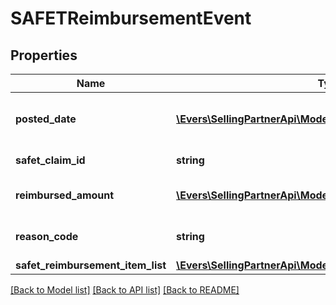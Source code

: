 # SAFETReimbursementEvent

## Properties
Name | Type | Description | Notes
------------ | ------------- | ------------- | -------------
**posted_date** | [**\Evers\SellingPartnerApi\Model\\DateTime**](\DateTime.md) | The date and time when the financial event was posted. | [optional] 
**safet_claim_id** | **string** | A SAFE-T claim identifier. | [optional] 
**reimbursed_amount** | [**\Evers\SellingPartnerApi\Model\Currency**](Currency.md) | The amount of the reimbursement. | [optional] 
**reason_code** | **string** | Indicates why the seller was reimbursed. | [optional] 
**safet_reimbursement_item_list** | [**\Evers\SellingPartnerApi\Model\SAFETReimbursementItemList**](SAFETReimbursementItemList.md) |  | [optional] 

[[Back to Model list]](../README.md#documentation-for-models) [[Back to API list]](../README.md#documentation-for-api-endpoints) [[Back to README]](../README.md)


